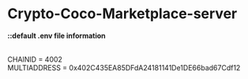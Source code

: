 # Crypto-Coco-Marketplace-server

<b>::default .env file information</b><br /><br />

CHAINID = 4002<br />
MULTIADDRESS = 0x402C435EA85DFdA24181141De1DE66bad67Cdf12
